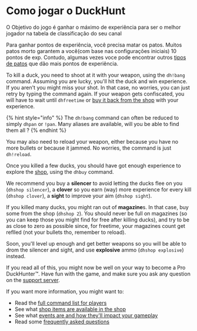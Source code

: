 # Como jogar o DuckHunt

O Objetivo do jogo é ganhar o máximo de experiência para ser o melhor jogador na tabela de classificação do seu canal

Para ganhar pontos de experiência, você precisa matar os patos. Muitos patos morto garantem a você\(com base nas configurações iniciais\) 10 pontos de exp. Contudo, algumas vezes voce pode encontrar outros [tipos de patos](types-of-ducks.md) que dão mais pontos de experiência.

To kill a duck, you need to shoot at it with your weapon, using the `dh!bang` command. Assuming you are lucky, you'll hit the duck and win experience. If you aren't you might miss your shot. In that case, no worries, you can just retry by typing the command again. If your weapon gets confiscated, you will have to wait until `dhfreetime` or [buy it back from the shop](store-items.md) with your experience.

{% hint style="info" %}
The `dh!bang` command can often be reduced to simply `dhpan` or `!pan`. Many aliases are available, will you be able to find them all ?
{% endhint %}

You may also need to reload your weapon, either because you have no more bullets or because it jammed. No worries, the command is just `dh!reload`.   
  
Once you killed a few ducks, you should have got enough experience to explore the [shop](store-items.md), using the `dhbuy` command. 

We recommend you buy a **silencer** to avoid letting the ducks flee on you \(`dhshop silencer`\), a **clover** so you earn \(way\) more experience for every kill \(`dhshop clover`\),  a **sight** to improve your aim \(`dhshop sight`\). 

If you killed many ducks, you might ran out of **magazine**s. In that case, buy some from the shop \(`dhshop 2`\). You should never be full on magazines \(so you can keep those you might find for free after killing ducks\), and try to be as close to zero as possible since, for freetime, your magazines count get reflled \(not your bullets tho, remember to reload\).

Soon, you'll level up enough and get better weapons so you will be able to drom the silencer and sight, and use **explosive** ammo \(`dhshop explosive`\) instead.

If you read all of this, you might now be well on your way to become a Pro DuckHunter™️. Have fun with the game, and make sure you ask any question on the [support server](https://discordapp.com/invite/2BksEkV).

If you want more information, you might want to:

* Read the [full command list for players](player-commands.md)
* See what [shop items are available in the shop](store-items.md)
* See what [events are and how they'll impact your gameplay](events.md)
* Read some [frequently asked questions](faq.md)

